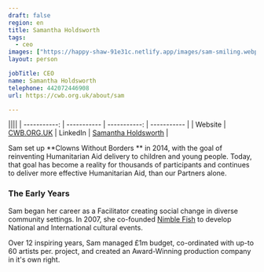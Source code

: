 ```yaml
---
draft: false
region: en
title: Samantha Holdsworth
tags:
  - ceo
images: ["https://happy-shaw-91e31c.netlify.app/images/sam-smiling.webp"]
layout: person

jobTitle: CEO
name: Samantha Holdsworth
telephone: 442072446908
url: https://cwb.org.uk/about/sam

---
```


||||
| -----------: | ----------- | -----------: | ----------- |
| Website | [CWB.ORG.UK](https://cwb.org.uk/) | LinkedIn | [Samantha Holdsworth](https://uk.linkedin.com/in/samantha-holdsworth) |

<!--### The Vision-->

Sam set up **Clowns Without Borders ** in 2014, with the goal of reinventing Humanitarian Aid delivery to children and young people. Today, that goal has become a reality for thousands of participants and continues to deliver more effective Humanitarian&nbsp;Aid, than our Partners&nbsp;alone.

<!--Our key thematics:
WASH
PSS
GBV
Gender & Equality

Our focus on sustainability via capacity building workshops, working with local Partners and artists. Supporting NGO partners to deliver playful, child-centred activities on our key thematics. -->

### The Early Years

Sam began her career as a Facilitator <!-- and clown --> creating social change in diverse community settings. In 2007, she co-founded [Nimble Fish](https://nimble-fish.co.uk/about-the-fish/) to develop National and International cultural events.

Over 12 inspiring years, Sam managed £1m budget, co-ordinated with up-to 60 artists per. project, and created an Award-Winning production company in it's own right.

<!--### The Future-->

<!--What else does our audience want to know about the CEO?:
- awards
- achievements
- trusted endosements
-->

<!--
UK Representative
[Samantha Holdsworth](http://nimble-fish.co.uk/about-the-fish/)
`sam@clownswithoutborders.org.uk`

Co-Founder of `Nimble Fish`, an arts company founded in 2006. Since its inception she has devised and/ or delivered 30+ theatre based projects with communities that have little experience of the arts. The production, `The Container`, set in a 40ft metal container, exploring migration received an `Amnesty International Award` and an `Edinburgh Fringe First`. Sam is also an experienced facilitator and workshop leader specializing in delivering and developing drama workshops for “at risk” children. She founded `Clowns Without Borders UK` in June 2014. Sam is also a `Clore Leadership` and `Winston Churchill Travel Fellow`. Sam was trained at the `Royal Central School of Speech and Drama` where she received an `MA Distinction` in Advanced Theatre Practice and also trained for a year with international clown teacher, `Philippe Gaulier`.
-->
